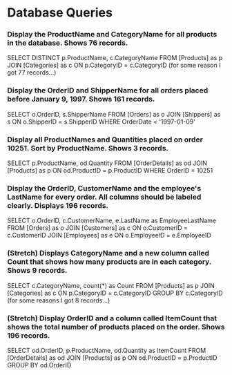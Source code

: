 # Database Queries

### Display the ProductName and CategoryName for all products in the database. Shows 76 records.

SELECT DISTINCT p.ProductName, c.CategoryName 
FROM [Products] as p
JOIN [Categories] as c
ON p.CategoryID = c.CategoryID
(for some reason I got 77 records...)

### Display the OrderID and ShipperName for all orders placed before January 9, 1997. Shows 161 records.

SELECT o.OrderID, s.ShipperName 
FROM [Orders] as o
JOIN [Shippers] as s
ON o.ShipperID = s.ShipperID
WHERE OrderDate < '1997-01-09'

### Display all ProductNames and Quantities placed on order 10251. Sort by ProductName. Shows 3 records.

SELECT p.ProductName, od.Quantity
FROM [OrderDetails] as od
JOIN [Products] as p
ON od.ProductID = p.ProductID
WHERE OrderID = 10251


### Display the OrderID, CustomerName and the employee's LastName for every order. All columns should be labeled clearly. Displays 196 records.

SELECT o.OrderID, c.CustomerName, e.LastName as EmployeeLastName 
FROM [Orders] as o
JOIN [Customers] as c
ON o.CustomerID = c.CustomerID
JOIN [Employees] as e
ON o.EmployeeID = e.EmployeeID 

### (Stretch)  Displays CategoryName and a new column called Count that shows how many products are in each category. Shows 9 records.
SELECT c.CategoryName, count(*) as Count
FROM [Products] as p
JOIN [Categories] as c
ON p.CategoryID = c.CategoryID
GROUP BY c.CategoryID
(for some reasons I got 8 records...)

### (Stretch) Display OrderID and a  column called ItemCount that shows the total number of products placed on the order. Shows 196 records. 
SELECT od.OrderID, p.ProductName, od.Quantity as ItemCount 
FROM [OrderDetails] as od
JOIN [Products] as p
ON od.ProductID = p.ProductID
GROUP BY od.OrderID
